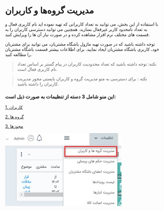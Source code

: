 # مدیریت گروه‌ها و کاربران

با استفاده از این بخش، می توانید به تعداد کاربرانی که تهیه نموده اید نام کاربری فعال و به تعداد نامحدود کاربر غیرفعال بسازید. همچنین می توانید دسترسی کاربران را به قسمت های مختلف نرم افزار مشاهده کرده و در صورت نیاز آن ها را ویرایش کنید.

توجه داشته باشید که در صورت تهیه ماژول باشگاه مشتریان، می توانید برای مشتریان خود، کاربری باشگاه مشتریان ایجاد نمایید. برای اطلاعات بیشتر قسمت باشگاه مشتریان را مطالعه کنید.

> نکته: توجه داشته باشید که تعداد محدودیت کاربران در پیام گستر بر اساس تعداد نام کاربری فعال است.

> نکته : برای دسترسی به منو مدیریت گروه و کاربران بایستی مجوز مدیریت کاربران را داشته باشید.

### این منو شامل 3 دسته از تنظیمات به صورت ذیل است:

[1. کاربران](https://github.com/1stco/PayamGostarDocs/blob/master/help%202.5.4/Settings/Manage-groups-and-users/users/users.md)

[2. گروه ها](https://github.com/1stco/PayamGostarDocs/blob/master/help%202.5.4/Settings/Manage-groups-and-users/Groups/Groups.md)

[3. مجوزها](https://github.com/1stco/PayamGostarDocs/blob/master/help%202.5.4/Settings/Manage-groups-and-users/permissions/permissions.md)

![](GroupsManagementAndUsers1.jpg)

